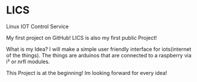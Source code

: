 # LICS
Linux IOT Control Service


My first project on GitHub!
LICS is also my first public Project!

What is my Idea?
I will make a simple user friendly interface for iots(internet of the things).
The things are arduinos that are connected to a raspberry via i² or nrfl modules.

This Project is at the beginning!
Im looking forward for every idea! 



